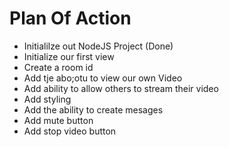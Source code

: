 # Plan Of Action

- Initialilze out NodeJS Project (Done)
- Initialize our first view
- Create a room id
- Add tje abo;otu to view our own Video
- Add ability to allow others to stream their video
- Add styling 
- Add the ability to create mesages
- Add mute button
- Add stop video button